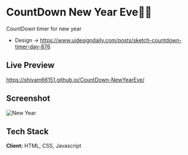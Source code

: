 # CountDown New Year Eve🎇🎇

CountDown timer for new year
- Design -> https://www.uidesigndaily.com/posts/sketch-countdown-timer-day-876

## Live Preview
https://shivam66151.github.io/CountDown-NewYearEve/

## Screenshot

![New Year](https://github.com/shivam66151/CountDown-NewYearEve/blob/master/Screenshot%20(131).png)


## Tech Stack

**Client:** HTML, CSS, Javascript


